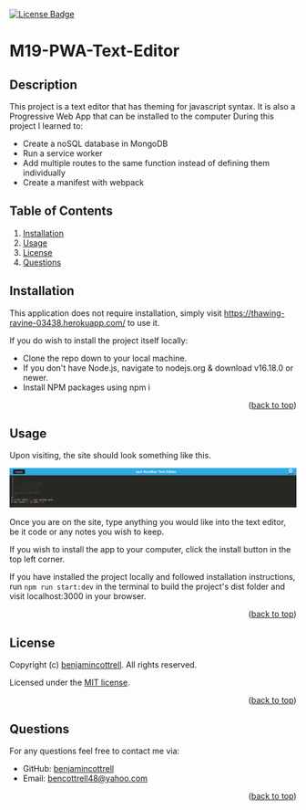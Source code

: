 <p id="readme-top"></p>

  [![License Badge](https://img.shields.io/badge/license-MIT-success?style=plastic)](https://choosealicense.com/licenses/mit/)

  # M19-PWA-Text-Editor

  ## Description
  This project is a text editor that has theming for javascript syntax. It is also a Progressive Web App that can be installed to the computer 
  During this project I learned to:
  
  - Create a noSQL database in MongoDB
  - Run a service worker
  - Add multiple routes to the same function instead of defining them individually
  - Create a manifest with webpack

  ## Table of Contents
  
  1. [Installation](#installation)
  2. [Usage](#usage)
  3. [License](#license)
  4. [Questions](#questions)
  
  ## Installation
  
  This application does not require installation, simply visit https://thawing-ravine-03438.herokuapp.com/ to use it.
  
  If you do wish to install the project itself locally: 
  
  - Clone the repo down to your local machine.
  - If you don't have Node.js, navigate to nodejs.org & download v16.18.0 or newer.
  - Install NPM packages using npm i
  
  <p align="right">(<a href="#readme-top">back to top</a>)</p>

  ## Usage
  
  Upon visiting, the site should look something like this.
  
  ![JATE screenshot](assets/JATE.PNG)
  
  Once you are on the site, type anything you would like into the text editor, be it code or any notes you wish to keep.
  
  If you wish to install the app to your computer, click the install button in the top left corner.
  
  If you have installed the project locally and followed installation instructions, run `npm run start:dev` in the terminal to build the project's dist folder and visit localhost:3000 in your browser.
  
  <p align="right">(<a href="#readme-top">back to top</a>)</p>

  ## License
  Copyright (c) [benjamincottrell](https://github.com/benjamincottrell). All rights reserved. 
  
Licensed under the [MIT license](https://choosealicense.com/licenses/mit/).
  <p align="right">(<a href="#readme-top">back to top</a>)</p>

  ## Questions
  For any questions feel free to contact me via:
  - GitHub: [benjamincottrell](https://github.com/benjamincottrell)
  - Email: [bencottrell48@yahoo.com](mailto:bencottrell48@yahoo.com)
  <p align="right">(<a href="#readme-top">back to top</a>)</p>
